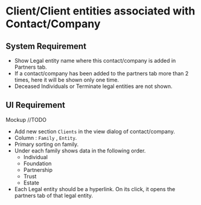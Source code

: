 # Client/Client entities associated with Contact/Company

## System Requirement

- Show Legal entity name where this contact/company is added in Partners tab.
- If a contact/company has been added to the partners tab more than 2 times, here it will be shown only one time.
- Deceased Individuals or Terminate legal entities are not shown.



## UI Requirement

Mockup //TODO

- Add new section `Clients` in the view dialog of contact/company.
- Column :  `Family` , `Entity`.
- Primary sorting on family.
- Under each family shows data in the following order. 
  - Individual
  - Foundation
  - Partnership
  - Trust
  - Estate
- Each Legal entity should be a hyperlink. On its click, it opens the partners tab of that legal entity.

